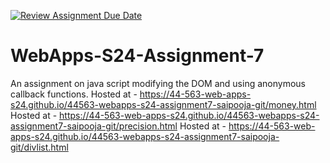 [![Review Assignment Due Date](https://classroom.github.com/assets/deadline-readme-button-24ddc0f5d75046c5622901739e7c5dd533143b0c8e959d652212380cedb1ea36.svg)](https://classroom.github.com/a/cdqffI9o)
# WebApps-S24-Assignment-7
An assignment on java script modifying the DOM and using anonymous callback functions.
Hosted at - https://44-563-web-apps-s24.github.io/44563-webapps-s24-assignment7-saipooja-git/money.html
Hosted at - https://44-563-web-apps-s24.github.io/44563-webapps-s24-assignment7-saipooja-git/precision.html
Hosted at - https://44-563-web-apps-s24.github.io/44563-webapps-s24-assignment7-saipooja-git/divlist.html